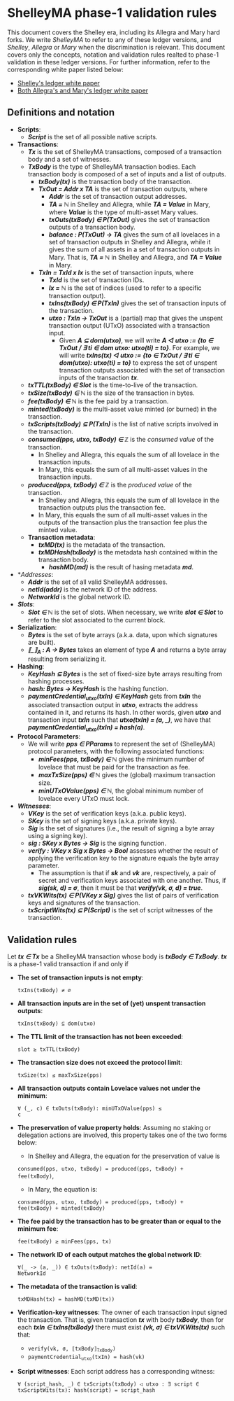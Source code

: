 # ShelleyMA phase-1 validation rules

This document covers the Shelley era, including its Allegra and Mary hard forks. We write *ShelleyMA* to refer to any of these ledger versions, and *Shelley*, *Allegra* or *Mary* when the discrimination is relevant. This document covers only the concepts, notation and validation rules realted to phase-1 validation in these ledger versions. For further information, refer to the corresponding white paper listed below:
- [Shelley's ledger white paper](https://github.com/input-output-hk/cardano-ledger/releases/latest/download/shelley-ledger.pdf)
- [Both Allegra's and Mary's ledger white paper](https://github.com/input-output-hk/cardano-ledger/releases/latest/download/mary-ledger.pdf)

## Definitions and notation
- **Scripts**:
	- ***Script*** is the set of all possible native scripts.
- **Transactions**:
	- ***Tx*** is the set of ShelleyMA transactions, composed of a transaction body and a set of witnesses.
	- ***TxBody*** is the type of ShelleyMA transaction bodies. Each transaction body is composed of a set of inputs and a list of outputs.
		- ***txBody(tx)*** is the transaction body of the transaction.
		- ***TxOut = Addr x TA*** is the set of transaction outputs, where
			- ***Addr*** is the set of transaction output addresses.
			- ***TA = ℕ*** in Shelley and Allegra, while ***TA = Value*** in Mary, where ***Value*** is the type of multi-asset Mary values.
			- ***txOuts(txBody) ∈ P(TxOut)*** gives the set of transaction outputs of a transaction body.
			- ***balance : P(TxOut) → TA*** gives the sum of all lovelaces in a set of transaction outputs in Shelley and Allegra, while it gives the sum of all assets in a set of transaction outputs in Mary. That is, ***TA = ℕ*** in Shelley and Allegra, and ***TA = Value*** in Mary.
		- ***TxIn = TxId x Ix*** is the set of transaction inputs, where
			- ***TxId*** is the set of transaction IDs.
			- ***Ix = ℕ*** is the set of indices (used to refer to a specific transaction output).
			- ***txIns(txBody) ∈ P(TxIn)*** gives the set of transaction inputs of the transaction.
			- ***utxo : TxIn → TxOut*** is a (partial) map that gives the unspent transaction output (UTxO) associated with a transaction input.
				- Given ***A ⊆ dom(utxo)***, we will write ***A ◁ utxo := {to ∈ TxOut / ∃ ti ∈ dom utxo: utxo(ti) = to}***. For example, we will write ***txIns(tx) ◁ utxo := {to ∈ TxOut / ∃ ti ∈ dom(utxo): utxo(ti) = to}*** to express the set of unspent transaction outputs associated with the set of transaction inputs of the transaction ***tx***.
	- ***txTTL(txBody) ∈ Slot*** is the time-to-live of the transaction.
	- ***txSize(txBody) ∈ ℕ*** is the size of the transaction in bytes.
	- ***fee(txBody) ∈ ℕ*** is the fee paid by a transaction.
	- ***minted(txBody)*** is the multi-asset value minted (or burned) in the transaction.
	- ***txScripts(txBody) ⊆ P(TxIn)*** is the list of native scripts involved in the transaction.
	- ***consumed(pps, utxo, txBody) ∈ ℤ*** is the *consumed value* of the transaction.
		- In Shelley and Allegra, this equals the sum of all lovelace in the transaction inputs.
		- In Mary, this equals the sum of all multi-asset values in the transaction inputs.
	- ***produced(pps, txBody) ∈ ℤ*** is the *produced value* of the transaction.
		- In Shelley and Allegra, this equals the sum of all lovelace in the transaction outputs plus the transaction fee.
		- In Mary, this equals the sum of all multi-asset values in the outputs of the transaction plus the transaction fee plus the minted value.
	- **Transaction metadata**:
		- ***txMD(tx)*** is the metadata of the transaction.
		- ***txMDHash(txBody)*** is the metadata hash contained within the transaction body.
			- ***hashMD(md)*** is the result of hasing metadata ***md***.
- **Addresses*:
	- ***Addr*** is the set of all valid ShelleyMA addresses.
	- ***netId(addr)*** is the network ID of the address.
	- ***NetworkId*** is the global network ID.
- ***Slots***:
	- ***Slot ∈ ℕ*** is the set of slots. When necessary, we write ***slot ∈ Slot*** to refer to the slot associated to the current block.
- **Serialization**:
	- ***Bytes*** is the set of byte arrays (a.k.a. data, upon which signatures are built).
	- ***⟦_⟧<sub>A</sub> : A -> Bytes*** takes an element of type ***A*** and returns a byte array resulting from serializing it.
- **Hashing**:
	- ***KeyHash ⊆ Bytes*** is the set of fixed-size byte arrays resulting from hashing processes.
	- ***hash: Bytes -> KeyHash*** is the hashing function.
	- ***paymentCredential<sub>utxo</sub>(txIn) ∈ KeyHash*** gets from ***txIn*** the associated transaction output in ***utxo***, extracts the address contained in it, and returns its hash. In other words, given ***utxo*** and transaction input ***txIn*** such that ***utxo(txIn) = (a, _)***, we have that ***paymentCredential<sub>utxo</sub>(txIn) = hash(a)***.
- **Protocol Parameters**:
	- We will write ***pps ∈ PParams*** to represent the set of (ShelleyMA) protocol parameters, with the following associated functions:
		- ***minFees(pps, txBody) ∈ ℕ*** gives the minimum number of lovelace that must be paid for the transaction as fee.
		- ***maxTxSize(pps) ∈ ℕ*** gives the (global) maximum transaction size.
		- ***minUTxOValue(pps) ∈ ℕ***, the global minimum number of lovelace every UTxO must lock.
- ***Witnesses***:
	- ***VKey*** is the set of verification keys (a.k.a. public keys).
	- ***SKey*** is the set of signing keys (a.k.a. private keys).
	- ***Sig*** is the set of signatures (i.e., the result of signing a byte array using a signing key).
	- ***sig : SKey x Bytes -> Sig*** is the signing function.
	- ***verify : VKey x Sig x Bytes -> Bool*** assesses whether the result of applying the verification key to the signature equals the byte array parameter.
		- The assumption is that if ***sk*** and ***vk*** are, respectively, a pair of secret and verification keys associated with one another. Thus, if ***sig(sk, d) = σ***, then it must be that ***verify(vk, σ, d) = true***.
	- ***txVKWits(tx) ∈ P(VKey x Sig)*** gives the list of pairs of verification keys and signatures of the transaction.
	- ***txScriptWits(tx) ⊆ P(Script)*** is the set of script witnesses of the transaction.

## Validation rules
Let ***tx ∈ Tx*** be a ShelleyMA transaction whose body is ***txBody ∈ TxBody***. ***tx*** is a phase-1 valid transaction if and only if

- **The set of transaction inputs is not empty**:

	<code>txIns(txBody) ≠ ∅</code>
- **All transaction inputs are in the set of (yet) unspent transaction outputs**:

	<code>txIns(txBody) ⊆ dom(utxo)</code>
- **The TTL limit of the transaction has not been exceeded**:
	
	<code>slot ≥ txTTL(txBody)</code>
- **The transaction size does not exceed the protocol limit**:

	<code>txSize(tx) ≤ maxTxSize(pps)</code>
- **All transaction outputs contain Lovelace values not under the minimum**:

	<code>∀ (_, c) ∈ txOuts(txBody): minUTxOValue(pps) ≤ c</code>
- **The preservation of value property holds**: Assuming no staking or delegation actions are involved, this property takes one of the two forms below:
	- In Shelley and Allegra, the equation for the preservation of value is

	<code>consumed(pps, utxo, txBody) = produced(pps, txBody) + fee(txBody)</code>,
	- In Mary, the equation is:

	<code>consumed(pps, utxo, txBody) = produced(pps, txBody) + fee(txBody) + minted(txBody) </code>
- **The fee paid by the transaction has to be greater than or equal to the minimum fee**:

	<code>fee(txBody) ≥ minFees(pps, tx)</code>
- **The network ID of each output matches the global network ID**:

	<code>∀(_ -> (a, _)) ∈ txOuts(txBody): netId(a) = NetworkId</code>
- **The metadata of the transaction is valid**:

	<code>txMDHash(tx) = hashMD(txMD(tx))</code>
- **Verification-key witnesses**: The owner of each transaction input signed the transaction. That is, given transaction ***tx*** with body ***txBody***, then for each ***txIn ∈ txIns(txBody)*** there must exist ***(vk, σ) ∈ txVKWits(tx)*** such that:

	- <code>verify(vk, σ, ⟦txBody⟧<sub>TxBody</sub>)</code>
	- <code>paymentCredential<sub>utxo</sub>(txIn) = hash(vk)</code>
- **Script witnesses**: Each script address has a corresponding witness:
	
	<code>∀ (script_hash, _) ∈ txScripts(txBody) ◁ utxo : ∃ script ∈ txScriptWits(tx): hash(script) = script_hash</code>
